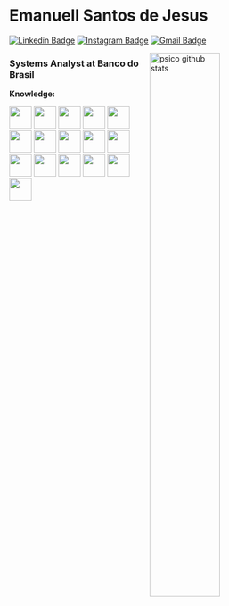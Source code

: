 # Emanuell Santos de Jesus

[![Linkedin Badge](https://img.shields.io/badge/-Emanuell%20Santos-blue?style=flat-square&logo=Linkedin&logoColor=white&link=https://www.linkedin.com/in/manell98/)](https://www.linkedin.com/in/manell98/) 
[![Instagram Badge](https://img.shields.io/badge/-@u__manell-C13584?style=flat-square&logo=Instagram&logoColor=white&link=https://www.instagram.com/u_manell/)](https://www.instagram.com/u_manell/)
[![Gmail Badge](https://img.shields.io/badge/-dfmanu06@gmail.com-BB001B?style=flat-square&logo=Gmail&logoColor=white&link=mailto:dfmanu06@gmail.com)](mailto:dfmanu06@gmail.com)

<a href="https://github.com/manell98">
    <img width="50%" align="right" width="50%" alt="psico github stats" src="https://github-readme-stats.vercel.app/api?username=manell98&show_icons=false&hide_border=false"/>
</a>

### Systems Analyst at Banco do Brasil

**Knowledge:**  

<code><img height="40" width="40" src="https://www.vectorlogo.zone/logos/javascript/javascript-vertical.svg"></code>
<code><img height="40" width="40" src="https://www.vectorlogo.zone/logos/angular/angular-icon.svg"></code>
<code><img height="40" width="40" src="https://www.vectorlogo.zone/logos/typescriptlang/typescriptlang-icon.svg"></code>
<code><img height="40" width="40" src="https://www.vectorlogo.zone/logos/jestjsio/jestjsio-icon.svg"></code>
<code><img height="40" width="40" src="https://www.vectorlogo.zone/logos/java/java-icon.svg"></code>
<code><img height="40" width="40" src="https://www.vectorlogo.zone/logos/springio/springio-icon.svg"></code>
<code><img height="40" width="40" src="https://www.vectorlogo.zone/logos/wildfly/wildfly-icon.svg"></code>
<code><img height="40" width="40" src="https://www.vectorlogo.zone/logos/php/php-icon.svg"></code>
<code><img height="40" width="40" src="https://www.vectorlogo.zone/logos/laravel/laravel-icon.svg"></code>
<code><img height="40" width="40" src="https://www.vectorlogo.zone/logos/phpmyadmin/phpmyadmin-icon.svg"></code>
<code><img height="40" width="40" src="https://www.vectorlogo.zone/logos/git-scm/git-scm-icon.svg"></code>
<code><img height="40" width="40" src="https://www.vectorlogo.zone/logos/github/github-icon.svg"></code>
<code><img height="40" width="40" src="https://www.vectorlogo.zone/logos/docker/docker-official.svg"></code>
<code><img height="40" width="40" src="https://www.vectorlogo.zone/logos/oracle/oracle-icon.svg"></code>
<code><img height="40" width="40" src="https://www.vectorlogo.zone/logos/mongodb/mongodb-icon.svg"></code>
<code><img height="40" width="40" src="https://www.vectorlogo.zone/logos/mysql/mysql-official.svg"></code>
